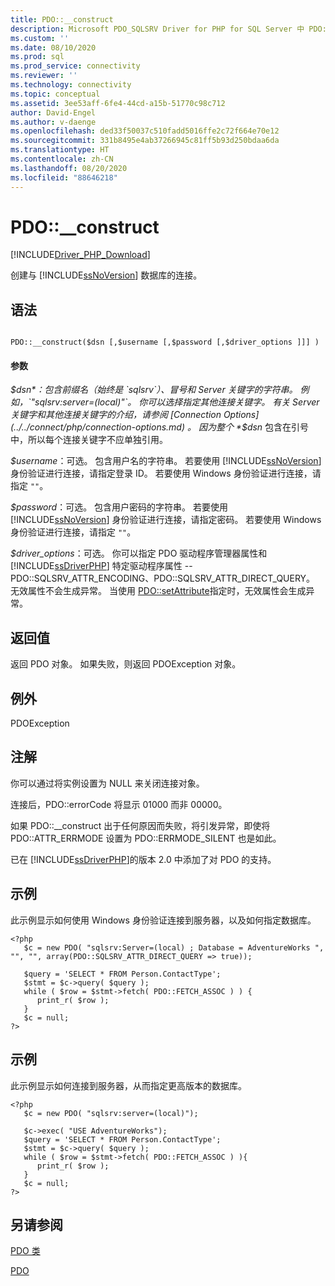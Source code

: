 ```yaml
---
title: PDO::__construct
description: Microsoft PDO_SQLSRV Driver for PHP for SQL Server 中 PDO::__construct 函数的 API 参考。
ms.custom: ''
ms.date: 08/10/2020
ms.prod: sql
ms.prod_service: connectivity
ms.reviewer: ''
ms.technology: connectivity
ms.topic: conceptual
ms.assetid: 3ee53aff-6fe4-44cd-a15b-51770c98c712
author: David-Engel
ms.author: v-daenge
ms.openlocfilehash: ded33f50037c510fadd5016ffe2c72f664e70e12
ms.sourcegitcommit: 331b8495e4ab37266945c81ff5b93d250bdaa6da
ms.translationtype: HT
ms.contentlocale: zh-CN
ms.lasthandoff: 08/20/2020
ms.locfileid: "88646218"
---
```

# <a name="pdo__construct"></a>PDO::__construct
[!INCLUDE[Driver_PHP_Download](../../includes/driver_php_download.md)]

创建与 [!INCLUDE[ssNoVersion](../../includes/ssnoversion-md.md)] 数据库的连接。  
  
## <a name="syntax"></a>语法  
  
```  
  
PDO::__construct($dsn [,$username [,$password [,$driver_options ]]] )  
```  
  
#### <a name="parameters"></a>参数  
*$dsn*：包含前缀名（始终是 `sqlsrv`）、冒号和 Server 关键字的字符串。 例如，`"sqlsrv:server=(local)"`。 你可以选择指定其他连接关键字。 有关 Server 关键字和其他连接关键字的介绍，请参阅 [Connection Options](../../connect/php/connection-options.md) 。 因为整个 *$dsn* 包含在引号中，所以每个连接关键字不应单独引用。  
  
*$username*：可选。 包含用户名的字符串。 若要使用 [!INCLUDE[ssNoVersion](../../includes/ssnoversion-md.md)] 身份验证进行连接，请指定登录 ID。 若要使用 Windows 身份验证进行连接，请指定 `""`。  
  
*$password*：可选。 包含用户密码的字符串。 若要使用 [!INCLUDE[ssNoVersion](../../includes/ssnoversion-md.md)] 身份验证进行连接，请指定密码。 若要使用 Windows 身份验证进行连接，请指定 `""`。  
  
*$driver_options*：可选。 你可以指定 PDO 驱动程序管理器属性和 [!INCLUDE[ssDriverPHP](../../includes/ssdriverphp_md.md)] 特定驱动程序属性 -- PDO::SQLSRV_ATTR_ENCODING、PDO::SQLSRV_ATTR_DIRECT_QUERY。 无效属性不会生成异常。 当使用 [PDO::setAttribute](../../connect/php/pdo-setattribute.md)指定时，无效属性会生成异常。  
  
## <a name="return-value"></a>返回值  
返回 PDO 对象。 如果失败，则返回 PDOException 对象。  
  
## <a name="exceptions"></a>例外  
PDOException  
  
## <a name="remarks"></a>注解  
你可以通过将实例设置为 NULL 来关闭连接对象。  
  
连接后，PDO::errorCode 将显示 01000 而非 00000。  
  
如果 PDO::__construct 出于任何原因而失败，将引发异常，即使将 PDO::ATTR_ERRMODE 设置为 PDO::ERRMODE_SILENT 也是如此。  
  
已在 [!INCLUDE[ssDriverPHP](../../includes/ssdriverphp_md.md)]的版本 2.0 中添加了对 PDO 的支持。  
  
## <a name="example"></a>示例  
此示例显示如何使用 Windows 身份验证连接到服务器，以及如何指定数据库。  
  
```  
<?php  
   $c = new PDO( "sqlsrv:Server=(local) ; Database = AdventureWorks ", "", "", array(PDO::SQLSRV_ATTR_DIRECT_QUERY => true));   
  
   $query = 'SELECT * FROM Person.ContactType';   
   $stmt = $c->query( $query );   
   while ( $row = $stmt->fetch( PDO::FETCH_ASSOC ) ) {   
      print_r( $row );   
   }  
   $c = null;   
?>  
```  
  
## <a name="example"></a>示例  
此示例显示如何连接到服务器，从而指定更高版本的数据库。  
  
```  
<?php  
   $c = new PDO( "sqlsrv:server=(local)");  
  
   $c->exec( "USE AdventureWorks");  
   $query = 'SELECT * FROM Person.ContactType';  
   $stmt = $c->query( $query );  
   while ( $row = $stmt->fetch( PDO::FETCH_ASSOC ) ){  
      print_r( $row );  
   }  
   $c = null;  
?>  
```  
  
## <a name="see-also"></a>另请参阅  
[PDO 类](../../connect/php/pdo-class.md)

[PDO](https://php.net/manual/book.pdo.php)  
  
